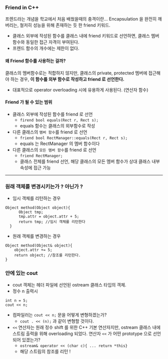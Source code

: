### Friend in C++ 
프렌드라는 개념을 학교에서 처음 배웠을때의 충격이란... Encapsulation 을 완전히 깨버리는, 철저히 성능을 위해 존재하는 듯 한 friend 키워드. 
- 클래스 외부에 작성된 함수를 클래스 내에 friend 키워드로 선언하면, 클래스 멤버 함수와 동일한 접근 자격이 부여된다. 
- 프렌드 함수의 개수에는 제한이 없다. 

#### 왜 Friend 함수를 사용하는 걸까? 
클래스의 멤버함수로는 적합하지 않지만, 클래스의 private, protected 멤버에 접근해야 하는 경우, **이 함수를 외부 함수로 작성하고 friend 로 선언한다.**
- 대표적으로 operator overloading 시에 유용하게 사용된다. (연산자 함수)

#### Friend 가 될 수 있는 범위 
- 클래스 외부에 작성된 함수를 friend 로 선언 
    - `firend bool equals(Rect r, Rect s);`
    - equals 함수는 클래스의 외부함수로 작성 
- 다른 클래스의 `멤버 함수`를 friend 로 선언 
    - `friend bool RectManager::equals(Rect r, Rect s);` 
    - equals 는 RectManager 의 멤버 함수이다
- 다른 클래스의 `모든 멤버 함수`를 friend 로 선언
    - `friend RectManager;` 
    - 클래스 전체를 friend 선언, 해당 클래스의 모든 멤버 함수가 상대 클래스 내부 속성에 접근 가능
    
---

### 원래 객체를 변경시키는가 ? 아닌가 ? 
* 임시 객체를 리턴하는 경우 
```
Object method(Object object){
      Object tmp;
      tmp.attr = object.attr + 5; 
      return tmp; //임시 객체를 리턴한다
  } 
``` 
* 원래 객체를 변경하는 경우 
```
Object method(Object& object){
    object.attr += 5; 
    return object; //참조를 리턴한다. 
}
```

### <iostream> 안에 있는 cout 
- cout 객체는 <iostream> 헤더 파일에 선언된 ostream 클래스 타입의 객체.
- 정수 n 출력시 
```
int n = 5; 
cout << n; 
``` 

- 컴파일러는 `cout << n;` 문을 어떻게 변형하겠는가? 
    - `cout . << (n);` 과 같이 변형할 것이다. 
- `<<`  연산자는 원래 정수 shift 를 위한 C++ 기본 연산자지만, ostream 클래스 내에 스트림 출력을 위해 overloading 되었다. 
연산자 `<<` 가 어떤 prototype 으로 선언되어 있겠는가? 
    - `ostream& operator << (char c){ ... return *this}`
    - 해당 스트림의 참조를 리턴 ! 
